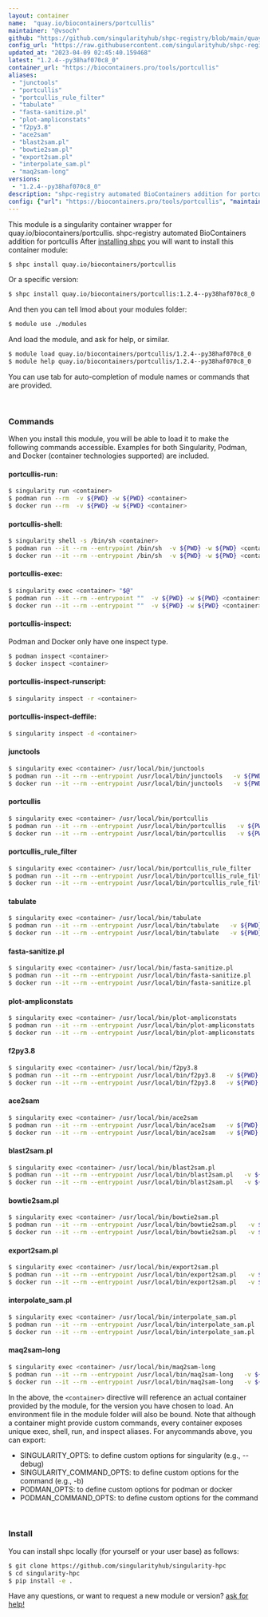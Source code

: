 ```yaml
---
layout: container
name:  "quay.io/biocontainers/portcullis"
maintainer: "@vsoch"
github: "https://github.com/singularityhub/shpc-registry/blob/main/quay.io/biocontainers/portcullis/container.yaml"
config_url: "https://raw.githubusercontent.com/singularityhub/shpc-registry/main/quay.io/biocontainers/portcullis/container.yaml"
updated_at: "2023-04-09 02:45:40.159468"
latest: "1.2.4--py38haf070c8_0"
container_url: "https://biocontainers.pro/tools/portcullis"
aliases:
 - "junctools"
 - "portcullis"
 - "portcullis_rule_filter"
 - "tabulate"
 - "fasta-sanitize.pl"
 - "plot-ampliconstats"
 - "f2py3.8"
 - "ace2sam"
 - "blast2sam.pl"
 - "bowtie2sam.pl"
 - "export2sam.pl"
 - "interpolate_sam.pl"
 - "maq2sam-long"
versions:
 - "1.2.4--py38haf070c8_0"
description: "shpc-registry automated BioContainers addition for portcullis"
config: {"url": "https://biocontainers.pro/tools/portcullis", "maintainer": "@vsoch", "description": "shpc-registry automated BioContainers addition for portcullis", "latest": {"1.2.4--py38haf070c8_0": "sha256:31745e5ddc3278ecf73961035031a08a3c4c13e96ac447dc6a534f7a18426d4e"}, "tags": {"1.2.4--py38haf070c8_0": "sha256:31745e5ddc3278ecf73961035031a08a3c4c13e96ac447dc6a534f7a18426d4e"}, "docker": "quay.io/biocontainers/portcullis", "aliases": {"junctools": "/usr/local/bin/junctools", "portcullis": "/usr/local/bin/portcullis", "portcullis_rule_filter": "/usr/local/bin/portcullis_rule_filter", "tabulate": "/usr/local/bin/tabulate", "fasta-sanitize.pl": "/usr/local/bin/fasta-sanitize.pl", "plot-ampliconstats": "/usr/local/bin/plot-ampliconstats", "f2py3.8": "/usr/local/bin/f2py3.8", "ace2sam": "/usr/local/bin/ace2sam", "blast2sam.pl": "/usr/local/bin/blast2sam.pl", "bowtie2sam.pl": "/usr/local/bin/bowtie2sam.pl", "export2sam.pl": "/usr/local/bin/export2sam.pl", "interpolate_sam.pl": "/usr/local/bin/interpolate_sam.pl", "maq2sam-long": "/usr/local/bin/maq2sam-long"}}
---
```


This module is a singularity container wrapper for quay.io/biocontainers/portcullis.
shpc-registry automated BioContainers addition for portcullis
After [installing shpc](#install) you will want to install this container module:


```bash
$ shpc install quay.io/biocontainers/portcullis
```

Or a specific version:

```bash
$ shpc install quay.io/biocontainers/portcullis:1.2.4--py38haf070c8_0
```

And then you can tell lmod about your modules folder:

```bash
$ module use ./modules
```

And load the module, and ask for help, or similar.

```bash
$ module load quay.io/biocontainers/portcullis/1.2.4--py38haf070c8_0
$ module help quay.io/biocontainers/portcullis/1.2.4--py38haf070c8_0
```

You can use tab for auto-completion of module names or commands that are provided.

<br>

### Commands

When you install this module, you will be able to load it to make the following commands accessible.
Examples for both Singularity, Podman, and Docker (container technologies supported) are included.

#### portcullis-run:

```bash
$ singularity run <container>
$ podman run --rm  -v ${PWD} -w ${PWD} <container>
$ docker run --rm  -v ${PWD} -w ${PWD} <container>
```

#### portcullis-shell:

```bash
$ singularity shell -s /bin/sh <container>
$ podman run --it --rm --entrypoint /bin/sh  -v ${PWD} -w ${PWD} <container>
$ docker run --it --rm --entrypoint /bin/sh  -v ${PWD} -w ${PWD} <container>
```

#### portcullis-exec:

```bash
$ singularity exec <container> "$@"
$ podman run --it --rm --entrypoint ""  -v ${PWD} -w ${PWD} <container> "$@"
$ docker run --it --rm --entrypoint ""  -v ${PWD} -w ${PWD} <container> "$@"
```

#### portcullis-inspect:

Podman and Docker only have one inspect type.

```bash
$ podman inspect <container>
$ docker inspect <container>
```

#### portcullis-inspect-runscript:

```bash
$ singularity inspect -r <container>
```

#### portcullis-inspect-deffile:

```bash
$ singularity inspect -d <container>
```


#### junctools

```bash
$ singularity exec <container> /usr/local/bin/junctools
$ podman run --it --rm --entrypoint /usr/local/bin/junctools   -v ${PWD} -w ${PWD} <container> -c " $@"
$ docker run --it --rm --entrypoint /usr/local/bin/junctools   -v ${PWD} -w ${PWD} <container> -c " $@"
```


#### portcullis

```bash
$ singularity exec <container> /usr/local/bin/portcullis
$ podman run --it --rm --entrypoint /usr/local/bin/portcullis   -v ${PWD} -w ${PWD} <container> -c " $@"
$ docker run --it --rm --entrypoint /usr/local/bin/portcullis   -v ${PWD} -w ${PWD} <container> -c " $@"
```


#### portcullis_rule_filter

```bash
$ singularity exec <container> /usr/local/bin/portcullis_rule_filter
$ podman run --it --rm --entrypoint /usr/local/bin/portcullis_rule_filter   -v ${PWD} -w ${PWD} <container> -c " $@"
$ docker run --it --rm --entrypoint /usr/local/bin/portcullis_rule_filter   -v ${PWD} -w ${PWD} <container> -c " $@"
```


#### tabulate

```bash
$ singularity exec <container> /usr/local/bin/tabulate
$ podman run --it --rm --entrypoint /usr/local/bin/tabulate   -v ${PWD} -w ${PWD} <container> -c " $@"
$ docker run --it --rm --entrypoint /usr/local/bin/tabulate   -v ${PWD} -w ${PWD} <container> -c " $@"
```


#### fasta-sanitize.pl

```bash
$ singularity exec <container> /usr/local/bin/fasta-sanitize.pl
$ podman run --it --rm --entrypoint /usr/local/bin/fasta-sanitize.pl   -v ${PWD} -w ${PWD} <container> -c " $@"
$ docker run --it --rm --entrypoint /usr/local/bin/fasta-sanitize.pl   -v ${PWD} -w ${PWD} <container> -c " $@"
```


#### plot-ampliconstats

```bash
$ singularity exec <container> /usr/local/bin/plot-ampliconstats
$ podman run --it --rm --entrypoint /usr/local/bin/plot-ampliconstats   -v ${PWD} -w ${PWD} <container> -c " $@"
$ docker run --it --rm --entrypoint /usr/local/bin/plot-ampliconstats   -v ${PWD} -w ${PWD} <container> -c " $@"
```


#### f2py3.8

```bash
$ singularity exec <container> /usr/local/bin/f2py3.8
$ podman run --it --rm --entrypoint /usr/local/bin/f2py3.8   -v ${PWD} -w ${PWD} <container> -c " $@"
$ docker run --it --rm --entrypoint /usr/local/bin/f2py3.8   -v ${PWD} -w ${PWD} <container> -c " $@"
```


#### ace2sam

```bash
$ singularity exec <container> /usr/local/bin/ace2sam
$ podman run --it --rm --entrypoint /usr/local/bin/ace2sam   -v ${PWD} -w ${PWD} <container> -c " $@"
$ docker run --it --rm --entrypoint /usr/local/bin/ace2sam   -v ${PWD} -w ${PWD} <container> -c " $@"
```


#### blast2sam.pl

```bash
$ singularity exec <container> /usr/local/bin/blast2sam.pl
$ podman run --it --rm --entrypoint /usr/local/bin/blast2sam.pl   -v ${PWD} -w ${PWD} <container> -c " $@"
$ docker run --it --rm --entrypoint /usr/local/bin/blast2sam.pl   -v ${PWD} -w ${PWD} <container> -c " $@"
```


#### bowtie2sam.pl

```bash
$ singularity exec <container> /usr/local/bin/bowtie2sam.pl
$ podman run --it --rm --entrypoint /usr/local/bin/bowtie2sam.pl   -v ${PWD} -w ${PWD} <container> -c " $@"
$ docker run --it --rm --entrypoint /usr/local/bin/bowtie2sam.pl   -v ${PWD} -w ${PWD} <container> -c " $@"
```


#### export2sam.pl

```bash
$ singularity exec <container> /usr/local/bin/export2sam.pl
$ podman run --it --rm --entrypoint /usr/local/bin/export2sam.pl   -v ${PWD} -w ${PWD} <container> -c " $@"
$ docker run --it --rm --entrypoint /usr/local/bin/export2sam.pl   -v ${PWD} -w ${PWD} <container> -c " $@"
```


#### interpolate_sam.pl

```bash
$ singularity exec <container> /usr/local/bin/interpolate_sam.pl
$ podman run --it --rm --entrypoint /usr/local/bin/interpolate_sam.pl   -v ${PWD} -w ${PWD} <container> -c " $@"
$ docker run --it --rm --entrypoint /usr/local/bin/interpolate_sam.pl   -v ${PWD} -w ${PWD} <container> -c " $@"
```


#### maq2sam-long

```bash
$ singularity exec <container> /usr/local/bin/maq2sam-long
$ podman run --it --rm --entrypoint /usr/local/bin/maq2sam-long   -v ${PWD} -w ${PWD} <container> -c " $@"
$ docker run --it --rm --entrypoint /usr/local/bin/maq2sam-long   -v ${PWD} -w ${PWD} <container> -c " $@"
```



In the above, the `<container>` directive will reference an actual container provided
by the module, for the version you have chosen to load. An environment file in the
module folder will also be bound. Note that although a container
might provide custom commands, every container exposes unique exec, shell, run, and
inspect aliases. For anycommands above, you can export:

 - SINGULARITY_OPTS: to define custom options for singularity (e.g., --debug)
 - SINGULARITY_COMMAND_OPTS: to define custom options for the command (e.g., -b)
 - PODMAN_OPTS: to define custom options for podman or docker
 - PODMAN_COMMAND_OPTS: to define custom options for the command

<br>

### Install

You can install shpc locally (for yourself or your user base) as follows:

```bash
$ git clone https://github.com/singularityhub/singularity-hpc
$ cd singularity-hpc
$ pip install -e .
```

Have any questions, or want to request a new module or version? [ask for help!](https://github.com/singularityhub/singularity-hpc/issues)